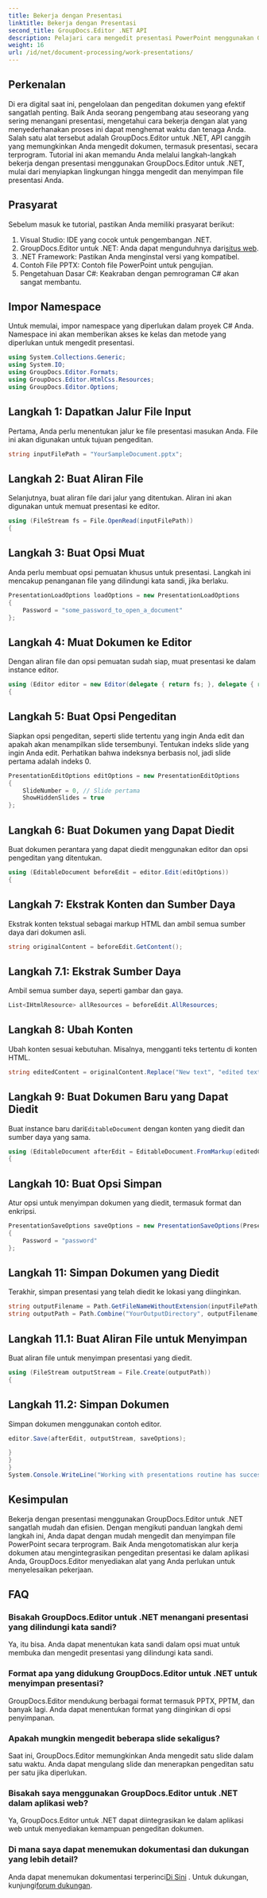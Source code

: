 ```yaml
---
title: Bekerja dengan Presentasi
linktitle: Bekerja dengan Presentasi
second_title: GroupDocs.Editor .NET API
description: Pelajari cara mengedit presentasi PowerPoint menggunakan GroupDocs.Editor untuk .NET. Ikuti panduan langkah demi langkah ini untuk menyederhanakan proses pengeditan dokumen Anda.
weight: 16
url: /id/net/document-processing/work-presentations/
---
```

## Perkenalan
Di era digital saat ini, pengelolaan dan pengeditan dokumen yang efektif sangatlah penting. Baik Anda seorang pengembang atau seseorang yang sering menangani presentasi, mengetahui cara bekerja dengan alat yang menyederhanakan proses ini dapat menghemat waktu dan tenaga Anda. Salah satu alat tersebut adalah GroupDocs.Editor untuk .NET, API canggih yang memungkinkan Anda mengedit dokumen, termasuk presentasi, secara terprogram. Tutorial ini akan memandu Anda melalui langkah-langkah bekerja dengan presentasi menggunakan GroupDocs.Editor untuk .NET, mulai dari menyiapkan lingkungan hingga mengedit dan menyimpan file presentasi Anda.
## Prasyarat
Sebelum masuk ke tutorial, pastikan Anda memiliki prasyarat berikut:
1. Visual Studio: IDE yang cocok untuk pengembangan .NET.
2.  GroupDocs.Editor untuk .NET: Anda dapat mengunduhnya dari[situs web](https://releases.groupdocs.com/editor/net/).
3. .NET Framework: Pastikan Anda menginstal versi yang kompatibel.
4. Contoh File PPTX: Contoh file PowerPoint untuk pengujian.
5. Pengetahuan Dasar C#: Keakraban dengan pemrograman C# akan sangat membantu.
## Impor Namespace
Untuk memulai, impor namespace yang diperlukan dalam proyek C# Anda. Namespace ini akan memberikan akses ke kelas dan metode yang diperlukan untuk mengedit presentasi.
```csharp
using System.Collections.Generic;
using System.IO;
using GroupDocs.Editor.Formats;
using GroupDocs.Editor.HtmlCss.Resources;
using GroupDocs.Editor.Options;
```
## Langkah 1: Dapatkan Jalur File Input
Pertama, Anda perlu menentukan jalur ke file presentasi masukan Anda. File ini akan digunakan untuk tujuan pengeditan.
```csharp
string inputFilePath = "YourSampleDocument.pptx";
```
## Langkah 2: Buat Aliran File
Selanjutnya, buat aliran file dari jalur yang ditentukan. Aliran ini akan digunakan untuk memuat presentasi ke editor.
```csharp
using (FileStream fs = File.OpenRead(inputFilePath))
{
```
## Langkah 3: Buat Opsi Muat
Anda perlu membuat opsi pemuatan khusus untuk presentasi. Langkah ini mencakup penanganan file yang dilindungi kata sandi, jika berlaku.

```csharp
PresentationLoadOptions loadOptions = new PresentationLoadOptions
{
    Password = "some_password_to_open_a_document"
};
```
## Langkah 4: Muat Dokumen ke Editor
Dengan aliran file dan opsi pemuatan sudah siap, muat presentasi ke dalam instance editor.
```csharp
using (Editor editor = new Editor(delegate { return fs; }, delegate { return loadOptions; }))
{
```
## Langkah 5: Buat Opsi Pengeditan
Siapkan opsi pengeditan, seperti slide tertentu yang ingin Anda edit dan apakah akan menampilkan slide tersembunyi.
Tentukan indeks slide yang ingin Anda edit. Perhatikan bahwa indeksnya berbasis nol, jadi slide pertama adalah indeks 0.
```csharp
PresentationEditOptions editOptions = new PresentationEditOptions
{
    SlideNumber = 0, // Slide pertama
    ShowHiddenSlides = true
};
```
## Langkah 6: Buat Dokumen yang Dapat Diedit
Buat dokumen perantara yang dapat diedit menggunakan editor dan opsi pengeditan yang ditentukan.
```csharp
using (EditableDocument beforeEdit = editor.Edit(editOptions))
{
```
## Langkah 7: Ekstrak Konten dan Sumber Daya
Ekstrak konten tekstual sebagai markup HTML dan ambil semua sumber daya dari dokumen asli.
```csharp
string originalContent = beforeEdit.GetContent();
```
## Langkah 7.1: Ekstrak Sumber Daya
Ambil semua sumber daya, seperti gambar dan gaya.
```csharp
List<IHtmlResource> allResources = beforeEdit.AllResources;
```
## Langkah 8: Ubah Konten
Ubah konten sesuai kebutuhan. Misalnya, mengganti teks tertentu di konten HTML.
```csharp
string editedContent = originalContent.Replace("New text", "edited text");
```
## Langkah 9: Buat Dokumen Baru yang Dapat Diedit
 Buat instance baru dari`EditableDocument` dengan konten yang diedit dan sumber daya yang sama.
```csharp
using (EditableDocument afterEdit = EditableDocument.FromMarkup(editedContent, allResources))
{
```
## Langkah 10: Buat Opsi Simpan
Atur opsi untuk menyimpan dokumen yang diedit, termasuk format dan enkripsi.
```csharp
PresentationSaveOptions saveOptions = new PresentationSaveOptions(PresentationFormats.Pptm)
{
    Password = "password"
};
```
## Langkah 11: Simpan Dokumen yang Diedit
Terakhir, simpan presentasi yang telah diedit ke lokasi yang diinginkan.

```csharp
string outputFilename = Path.GetFileNameWithoutExtension(inputFilePath) + "." + saveOptions.OutputFormat.Extension;
string outputPath = Path.Combine("YourOutputDirectory", outputFilename);
```
## Langkah 11.1: Buat Aliran File untuk Menyimpan
Buat aliran file untuk menyimpan presentasi yang diedit.
```csharp
using (FileStream outputStream = File.Create(outputPath))
{
```
## Langkah 11.2: Simpan Dokumen
Simpan dokumen menggunakan contoh editor.
```csharp
editor.Save(afterEdit, outputStream, saveOptions);
```
```csharp
}
}
}
System.Console.WriteLine("Working with presentations routine has successfully finished");
```
## Kesimpulan
Bekerja dengan presentasi menggunakan GroupDocs.Editor untuk .NET sangatlah mudah dan efisien. Dengan mengikuti panduan langkah demi langkah ini, Anda dapat dengan mudah mengedit dan menyimpan file PowerPoint secara terprogram. Baik Anda mengotomatiskan alur kerja dokumen atau mengintegrasikan pengeditan presentasi ke dalam aplikasi Anda, GroupDocs.Editor menyediakan alat yang Anda perlukan untuk menyelesaikan pekerjaan.
## FAQ
### Bisakah GroupDocs.Editor untuk .NET menangani presentasi yang dilindungi kata sandi?
Ya, itu bisa. Anda dapat menentukan kata sandi dalam opsi muat untuk membuka dan mengedit presentasi yang dilindungi kata sandi.
### Format apa yang didukung GroupDocs.Editor untuk .NET untuk menyimpan presentasi?
GroupDocs.Editor mendukung berbagai format termasuk PPTX, PPTM, dan banyak lagi. Anda dapat menentukan format yang diinginkan di opsi penyimpanan.
### Apakah mungkin mengedit beberapa slide sekaligus?
Saat ini, GroupDocs.Editor memungkinkan Anda mengedit satu slide dalam satu waktu. Anda dapat mengulang slide dan menerapkan pengeditan satu per satu jika diperlukan.
### Bisakah saya menggunakan GroupDocs.Editor untuk .NET dalam aplikasi web?
Ya, GroupDocs.Editor untuk .NET dapat diintegrasikan ke dalam aplikasi web untuk menyediakan kemampuan pengeditan dokumen.
### Di mana saya dapat menemukan dokumentasi dan dukungan yang lebih detail?
 Anda dapat menemukan dokumentasi terperinci[Di Sini](https://tutorials.groupdocs.com/editor/net/) . Untuk dukungan, kunjungi[forum dukungan](https://forum.groupdocs.com/c/editor/20).